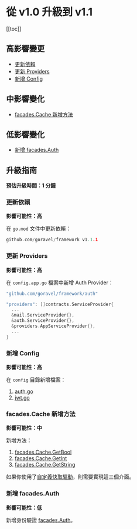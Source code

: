 # 從 v1.0 升級到 v1.1

[[toc]]

## 高影響變更

- [更新依賴](#updating-dependencies)
- [更新 Providers](#更新-providers)
- [新增 Config](#新增-config)

## 中影響變化

- [facades.Cache 新增方法](#facades-cache-新增方法)

## 低影響變化

- [新增 facades.Auth](#新增-facades-auth)

## 升級指南

**預估升級時間：1 分鐘**

### 更新依賴

**影響可能性：高**

在 `go.mod` 文件中更新依賴：

```go
github.com/goravel/framework v1.1.1
```

### 更新 Providers

**影響可能性：高**

在 `config.app.go` 檔案中新增 Auth Provider：

```go
"github.com/goravel/framework/auth"

"providers": []contracts.ServiceProvider{
  ...
  &mail.ServiceProvider{},
  &auth.ServiceProvider{},
  &providers.AppServiceProvider{},
  ...
}
```

### 新增 Config

**影響可能性：高**

在 `config` 目錄新增檔案：

1. [auth.go](https://github.com/goravel/goravel/blob/v1.1.1/config/auth.go)
2. [jwt.go](https://github.com/goravel/goravel/blob/v1.1.1/config/jwt.go)

### facades.Cache 新增方法

**影響可能性：中**

新增方法：

1. [facades.Cache.GetBool](https://github.com/goravel/framework/blob/87c7fa9b95e45fcf4f88a502f1a1adc213527ae1/contracts/cache/store.go#L9)
2. [facades.Cache.GetInt](https://github.com/goravel/framework/blob/87c7fa9b95e45fcf4f88a502f1a1adc213527ae1/contracts/cache/store.go#L10)
3. [facades.Cache.GetString](https://github.com/goravel/framework/blob/87c7fa9b95e45fcf4f88a502f1a1adc213527ae1/contracts/cache/store.go#L11)

如果你使用了[自定義快取驅動](https://github.com/goravel/docs/blob/master/zh/digging-deeper/cache.md#%E6%B7%BB%E5%8A%A0%E8%87%AA%E5%AE%9A%E4%B9%89%E7%BC%93%E5%AD%98%E9%A9%B1%E5%8A%A8)，則需要實現這三個介面。

### 新增 facades.Auth

**影響可能性：低**

新增身份驗證 [facades.Auth](../security/authentication.md)。
